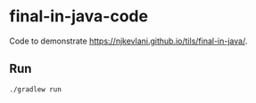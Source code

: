 # final-in-java-code
Code to demonstrate https://njkevlani.github.io/tils/final-in-java/.

## Run
```shell
./gradlew run
```
